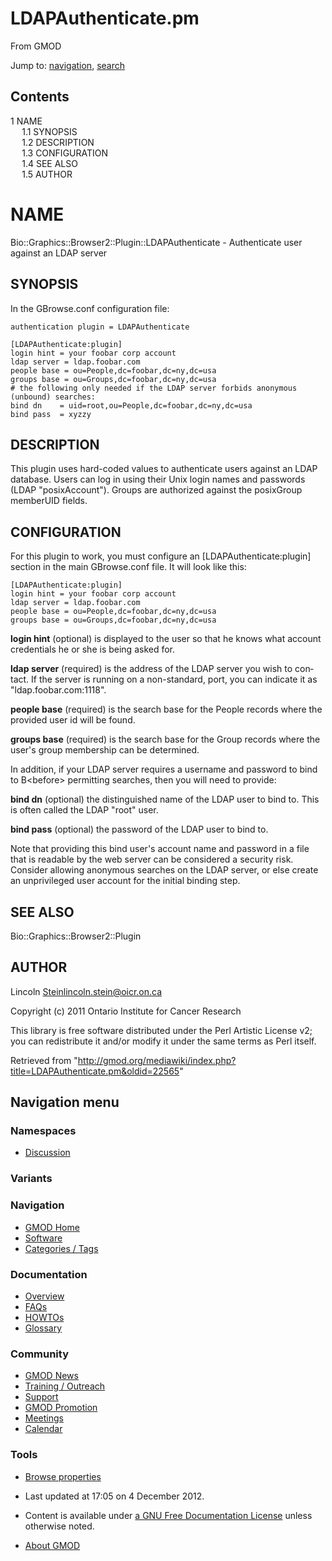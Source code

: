 <div id="mw-page-base" class="noprint">

</div>

<div id="mw-head-base" class="noprint">

</div>

<div id="content" class="mw-body" role="main">

<span id="top"></span>

<div id="mw-js-message" style="display:none;">

</div>



# <span dir="auto">LDAPAuthenticate.pm</span>

<div id="bodyContent">

<div id="siteSub">

From GMOD

</div>

<div id="contentSub">

</div>

<div id="jump-to-nav" class="mw-jump">

Jump to: [navigation](#mw-navigation), [search](#p-search)

</div>

<div id="mw-content-text" class="mw-content-ltr" lang="en" dir="ltr">

<div id="toc" class="toc">

<div id="toctitle">

## Contents

</div>

- [<span class="tocnumber">1</span>
  <span class="toctext">NAME</span>](#NAME)
  - [<span class="tocnumber">1.1</span>
    <span class="toctext">SYNOPSIS</span>](#SYNOPSIS)
  - [<span class="tocnumber">1.2</span>
    <span class="toctext">DESCRIPTION</span>](#DESCRIPTION)
  - [<span class="tocnumber">1.3</span>
    <span class="toctext">CONFIGURATION</span>](#CONFIGURATION)
  - [<span class="tocnumber">1.4</span> <span class="toctext">SEE
    ALSO</span>](#SEE_ALSO)
  - [<span class="tocnumber">1.5</span>
    <span class="toctext">AUTHOR</span>](#AUTHOR)

</div>

# <span id="NAME" class="mw-headline">NAME</span>

Bio::Graphics::Browser2::Plugin::LDAPAuthenticate - Authenticate user
against an LDAP server

## <span id="SYNOPSIS" class="mw-headline">SYNOPSIS</span>

In the GBrowse.conf configuration file:

    authentication plugin = LDAPAuthenticate

    [LDAPAuthenticate:plugin]
    login hint = your foobar corp account
    ldap server = ldap.foobar.com
    people base = ou=People,dc=foobar,dc=ny,dc=usa
    groups base = ou=Groups,dc=foobar,dc=ny,dc=usa
    # the following only needed if the LDAP server forbids anonymous (unbound) searches:
    bind dn    = uid=root,ou=People,dc=foobar,dc=ny,dc=usa
    bind pass  = xyzzy

## <span id="DESCRIPTION" class="mw-headline">DESCRIPTION</span>

This plugin uses hard-coded values to authenticate users against an LDAP
database. Users can log in using their Unix login names and passwords
(LDAP "posixAccount"). Groups are authorized against the posixGroup
memberUID fields.

## <span id="CONFIGURATION" class="mw-headline">CONFIGURATION</span>

For this plugin to work, you must configure an
\[LDAPAuthenticate:plugin\] section in the main GBrowse.conf file. It
will look like this:

    [LDAPAuthenticate:plugin]
    login hint = your foobar corp account
    ldap server = ldap.foobar.com
    people base = ou=People,dc=foobar,dc=ny,dc=usa
    groups base = ou=Groups,dc=foobar,dc=ny,dc=usa

**login hint** (optional) is displayed to the user so that he knows what
account credentials he or she is being asked for.

**ldap server** (required) is the address of the LDAP server you wish to
contact. If the server is running on a non-standard, port, you can
indicate it as "ldap.foobar.com:1118".

**people base** (required) is the search base for the People records
where the provided user id will be found.

**groups base** (required) is the search base for the Group records
where the user's group membership can be determined.

In addition, if your LDAP server requires a username and password to
bind to B\<before\> permitting searches, then you will need to provide:

**bind dn** (optional) the distinguished name of the LDAP user to bind
to. This is often called the LDAP "root" user.

**bind pass** (optional) the password of the LDAP user to bind to.

Note that providing this bind user's account name and password in a file
that is readable by the web server can be considered a security risk.
Consider allowing anonymous searches on the LDAP server, or else create
an unprivileged user account for the initial binding step.

## <span id="SEE_ALSO" class="mw-headline">SEE ALSO</span>

Bio::Graphics::Browser2::Plugin

## <span id="AUTHOR" class="mw-headline">AUTHOR</span>

Lincoln Steinlincoln.stein@oicr.on.ca

Copyright (c) 2011 Ontario Institute for Cancer Research

This library is free software distributed under the Perl Artistic
License v2; you can redistribute it and/or modify it under the same
terms as Perl itself.

</div>

<div class="printfooter">

Retrieved from
"<http://gmod.org/mediawiki/index.php?title=LDAPAuthenticate.pm&oldid=22565>"

</div>

<div id="catlinks" class="catlinks catlinks-allhidden">

</div>

<div class="visualClear">

</div>

</div>

</div>

<div id="mw-navigation">

## Navigation menu

<div id="mw-head">



<div id="left-navigation">

<div id="p-namespaces" class="vectorTabs" role="navigation"
aria-labelledby="p-namespaces-label">

### Namespaces


- <span id="ca-talk"><a
  href="http://gmod.org/mediawiki/index.php?title=Talk:LDAPAuthenticate.pm&amp;action=edit&amp;redlink=1"
  accesskey="t"
  title="Discussion about the content page [t]">Discussion</a></span>

</div>

<div id="p-variants" class="vectorMenu emptyPortlet" role="navigation"
aria-labelledby="p-variants-label">

### 

### Variants[](#)

<div class="menu">

</div>

</div>

</div>





</div>

</div>

</div>

<div id="mw-panel">

<div id="p-logo" role="banner">

<a href="Main_Page"
style="background-image: url(../images/GMOD-cogs.png);"
title="Visit the main page"></a>

</div>

<div id="p-Navigation" class="portal" role="navigation"
aria-labelledby="p-Navigation-label">

### Navigation

<div class="body">

- <span id="n-GMOD-Home">[GMOD Home](Main_Page)</span>
- <span id="n-Software">[Software](GMOD_Components)</span>
- <span id="n-Categories-.2F-Tags">[Categories /
  Tags](Categories)</span>

</div>

</div>

<div id="p-Documentation" class="portal" role="navigation"
aria-labelledby="p-Documentation-label">

### Documentation

<div class="body">

- <span id="n-Overview">[Overview](Overview)</span>
- <span id="n-FAQs">[FAQs](Category:FAQ)</span>
- <span id="n-HOWTOs">[HOWTOs](Category:HOWTO)</span>
- <span id="n-Glossary">[Glossary](Glossary)</span>

</div>

</div>

<div id="p-Community" class="portal" role="navigation"
aria-labelledby="p-Community-label">

### Community

<div class="body">

- <span id="n-GMOD-News">[GMOD News](GMOD_News)</span>
- <span id="n-Training-.2F-Outreach">[Training /
  Outreach](Training_and_Outreach)</span>
- <span id="n-Support">[Support](Support)</span>
- <span id="n-GMOD-Promotion">[GMOD Promotion](GMOD_Promotion)</span>
- <span id="n-Meetings">[Meetings](Meetings)</span>
- <span id="n-Calendar">[Calendar](Calendar)</span>

</div>

</div>

<div id="p-tb" class="portal" role="navigation"
aria-labelledby="p-tb-label">

### Tools

<div class="body">


- <span id="t-smwbrowselink"><a href="Special%3ABrowse/LDAPAuthenticate.pm" rel="smw-browse">Browse
  properties</a></span>


</div>

</div>

</div>

</div>

<div id="footer" role="contentinfo">

- <span id="footer-info-lastmod">Last updated at 17:05 on 4 December
  2012.</span>
<!-- - <span id="footer-info-viewcount">7,658 page views.</span> -->
- <span id="footer-info-copyright">Content is available under
  <a href="http://www.gnu.org/licenses/fdl-1.3.html" class="external"
  rel="nofollow">a GNU Free Documentation License</a> unless otherwise
  noted.</span>

<!-- -->

- <span id="footer-places-about">[About
  GMOD](GMOD:About "GMOD:About")</span>

<!-- -->






</div>
